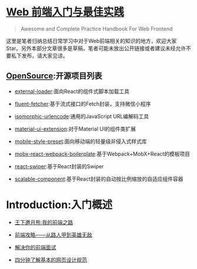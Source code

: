 # [Web 前端入门与最佳实践](https://github.com/wxyyxc1992/Web-Frontend-Introduction-And-Best-Practices)

> Awesome and Complete Practice Handbook For Web Frontend

这里是笔者归纳总结日常学习中对于Web前端相关的知识的地方，欢迎大家Star。另外本部分文章很多是草稿，笔者可能未放出公开链接或者建议未经允许不要私下发布，请大家见谅。


## [OpenSource](https://github.com/wxyyxc1992/Web-Frontend-Introduction-And-Best-Practices/tree/master/OpenSource):开源项目列表

- [external-loader](https://github.com/wxyyxc1992/Web-Frontend-Introduction-And-Best-Practices/blob/master/OpenSource/external-loader/README.md):面向React的组件式脚本加载工具

- [fluent-fetcher](https://github.com/wxyyxc1992/Web-Frontend-Introduction-And-Best-Practices/blob/master/OpenSource/fluent-fetcher/README.md):基于流式接口的Fetch封装，支持微信小程序

- [isomorphic-urlencode](https://github.com/wxyyxc1992/Web-Frontend-Introduction-And-Best-Practices/blob/master/OpenSource/isomorphic-urlencode/README.md):通用的JavaScript URL编解码工具

- [material-ui-extension](https://github.com/wxyyxc1992/Web-Frontend-Introduction-And-Best-Practices/tree/master/OpenSource/material-ui-extension):对于Material UI的组件类扩展

- [mobile-style-preset](https://github.com/wxyyxc1992/Web-Frontend-Introduction-And-Best-Practices/tree/master/OpenSource/mobile-style-preset):面向移动端的轻量级非侵入式样式库

- [mobx-react-webpack-boilerplate](https://github.com/wxyyxc1992/Web-Frontend-Introduction-And-Best-Practices/tree/master/OpenSource/mobx-react-webpack-boilerplate):基于Webpack+MobX+React的模板项目

- [react-swiper](https://github.com/wxyyxc1992/Web-Frontend-Introduction-And-Best-Practices/tree/master/OpenSource/react-swiper):基于React封装的Swiper

- [scalable-component](https://github.com/wxyyxc1992/Web-Frontend-Introduction-And-Best-Practices/tree/master/OpenSource/scalable-component):基于React封装的自动按比例缩放的自适应组件容器

# Introduction:入门概述

- [王下邀月熊:我的前端之路](https://github.com/wxyyxc1992/Web-Frontend-Introduction-And-Best-Practices/blob/master/Introduction/My-Frontend-Road.md)

- [前端攻略——从路人甲到英雄无敌](https://github.com/wxyyxc1992/Web-Frontend-Introduction-And-Best-Practices/blob/master/Introduction/Frontend-From-Zero-To-Hero.md)

- [解决你的前端面试](https://github.com/wxyyxc1992/Web-Frontend-Introduction-And-Best-Practices/blob/master/Frontend/Cracking-The-Front-End-Interview.md)

- [四分钟了解基本的网页设计规范](https://github.com/wxyyxc1992/Web-Frontend-Introduction-And-Best-Practices/blob/master/Introduction/Web-Design-In-4-Minutes.md)


